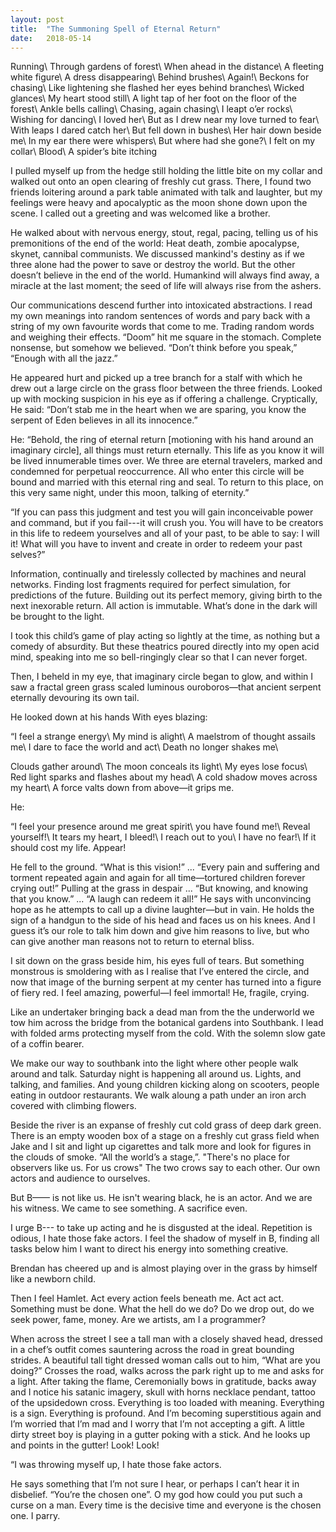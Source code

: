 ```yaml
---
layout: post
title:  "The Summoning Spell of Eternal Return"
date:   2018-05-14
---
```


Running\\
Through gardens of forest\\
When ahead in the distance\\
A fleeting white figure\\
A dress disappearing\\
Behind brushes\\
Again!\\
Beckons for chasing\\
Like lightening she flashed her eyes behind branches\\
Wicked glances\\
My heart stood still\\
A light tap of her foot on the floor of the forest\\
Ankle bells calling\\
Chasing, again chasing\\
I leapt o’er rocks\\
Wishing for dancing\\
I loved her\\
But as I drew near my love turned to fear\\
With leaps I dared catch her\\
But fell down in bushes\\
Her hair down beside me\\
In my ear there were whispers\\
But where had she gone?\\
I felt on my collar\\
Blood\\
A spider’s bite itching

I pulled myself up from the hedge still holding the little bite on my collar and walked out onto an open clearing of freshly cut grass. There, I found two friends loitering around a park table animated with talk and laughter, but my feelings were heavy and apocalyptic as the moon shone down upon the scene. I called out a greeting and was welcomed like a brother.

He walked about with nervous energy, stout, regal, pacing, telling us of his premonitions of the end of the world: Heat death, zombie apocalypse, skynet, cannibal communists. We discussed mankind's destiny as if we three alone had the power to save or destroy the world. But the other doesn’t believe in the end of the world. Humankind will always find away, a miracle at the last moment; the seed of life will always rise from the ashers.

Our communications descend further into intoxicated abstractions. I read my own meanings into random sentences of words and pary back with a string of my own favourite words that come to me. Trading random words and weighing their effects. “Doom” hit me square in the stomach. Complete nonsense, but somehow we believed. “Don’t think before you speak,” “Enough with all the jazz.” 

He appeared hurt and picked up a tree branch for a stalf with which he drew out a large circle on the grass floor between the three friends. Looked up with mocking suspicion in his eye as if offering a challenge. Cryptically, He said: “Don’t stab me in the heart when we are sparing, you know the serpent of Eden believes in all its innocence.”

He: “Behold, the ring of eternal return [motioning with his hand around an imaginary circle], all things must return eternally. This life as you know it will be lived innumerable times over. We three are eternal travelers, marked and condemned for perpetual reoccurrence. All who enter this circle will be bound and married with this eternal ring and seal. To return to this place, on this very same night, under this moon, talking of eternity.”

“If you can pass this judgment and test you will gain inconceivable power and command, but if you fail---it will crush you. You will have to be creators in this life to redeem yourselves and all of your past, to be able to say: I will it! What will you have to invent and create in order to redeem your past selves?”

Information, continually and tirelessly collected by machines and neural networks. Finding lost fragments required for perfect simulation, for predictions of the future. Building out its perfect memory, giving birth to the next inexorable return. All action is immutable. What’s done in the dark will be brought to the light. 

I took this child’s game of play acting so lightly at the time, as nothing but a comedy of absurdity. But these theatrics poured directly into my open acid mind, speaking into me so bell-ringingly clear so that I can never forget.

Then, I beheld in my eye, that imaginary circle began to glow, and within I saw a fractal green grass scaled luminous ouroboros—that ancient serpent eternally devouring its own tail.

He looked down at his hands
With eyes blazing:

“I feel a strange energy\\
My mind is alight\\
A maelstrom of thought assails me\\
I dare to face the world and act\\
Death no longer shakes me\\

Clouds gather around\\
The moon conceals its light\\
My eyes lose focus\\
Red light sparks and flashes about my head\\
A cold shadow moves across my heart\\
A force valts down from above—it grips me.

He:

“I feel your presence around me great spirit\\
you have found me!\\
Reveal yourself!\\
It tears my heart, I bleed!\\
I reach out to you\\
I have no fear!\\
If it should cost my life. Appear!

He fell to the ground. “What is this vision!” ... “Every pain and suffering and torment repeated again and again for all time—tortured children forever crying out!” Pulling at the grass in despair ... “But knowing, and knowing that you know.” ... “A laugh can redeem it all!” He says with unconvincing hope as he attempts to call up a divine laughter—but in vain. He holds the sign of a handgun to the side of his head and faces us on his knees. And I guess it’s our role to talk him down and give him reasons to live, but who can give another man reasons not to return to eternal bliss. 

I sit down on the grass beside him, his eyes full of tears. But something monstrous is smoldering with as I realise that I’ve entered the circle, and now that image of the burning serpent at my center has turned into a figure of fiery red. I feel amazing, powerful—I feel immortal! He, fragile, crying.

Like an undertaker bringing back a dead man from the the underworld we tow him across the bridge from the botanical gardens into Southbank. I lead with folded arms protecting myself from the cold. With the solemn slow gate of a coffin bearer.

We make our way to southbank into the light where other people walk around and talk. Saturday night is happening all around us. Lights, and talking, and families. And young children kicking along on scooters, people eating in outdoor restaurants. We walk aloung a path under an iron arch covered with climbing flowers.

Beside the river is an expanse of freshly cut cold grass of deep dark green. There is an empty wooden box of a stage on a freshly cut grass field when Jake and I sit and light up cigarettes and talk more and look for figures in the clouds of smoke. “All the world’s a stage,”. "There's no place for observers like us. For us crows" The two crows say to each other. Our own actors and audience to ourselves.

But B—— is not like us. He isn't wearing black, he is an actor. And we are his witness. We came to see something. A sacrifice even.

I urge B--- to take up acting and he is disgusted at the ideal. Repetition is odious, I hate those fake actors. I feel the shadow of myself in B, finding all tasks below him I want to direct his energy into something creative. 

Brendan has cheered up and is almost playing over in the grass by himself like a newborn child. 

Then I feel Hamlet. Act every action feels beneath me. Act act act. Something must be done. What the hell do we do? Do we drop out, do we seek power, fame, money. Are we artists, am I a programmer?

When across the street I see a tall man with a closely shaved head, dressed in a chef’s outfit comes sauntering across the road in great bounding strides. A beautiful tall tight dressed woman calls out to him, “What are you doing?” Crosses the road, walks across the park right up to me and asks for a light. After taking the flame, Ceremonially bows in gratitude, backs away and I notice his satanic imagery, skull with horns necklace pendant, tattoo of the upsidedown cross. Everything is too loaded with meaning. Everything is a sign. Everything is profound. And I’m becoming superstitious again and I’m worried that I’m mad and I worry that I’m not accepting a gift. A little dirty street boy is playing in a gutter poking with a stick. And he looks up and points in the gutter! Look! Look!

“I was throwing myself up, I hate those fake actors.

He says something that I’m not sure I hear, or perhaps I can’t hear it in disbelief. “You’re the chosen one”. O my god how could you put such a curse on a man. Every time is the decisive time and everyone is the chosen one. I parry.





